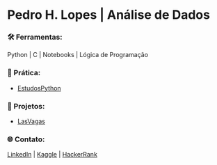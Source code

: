 # Pedro H. Lopes | Análise de Dados

### 🛠️ Ferramentas:
Python | C | Notebooks | Lógica de Programação

### 💪 Prática:  
- [EstudosPython](https://github.com/LopesHPedro/EstudosPython/)

### 📂 Projetos:  
- [LasVagas](https://github.com/LopesHPedro/LasVagas)

### 🌐 Contato:
[LinkedIn](https://www.linkedin.com/in/lopeshpedro/) | [Kaggle](https://www.kaggle.com/lopeshpedro) | [HackerRank](https://www.hackerrank.com/profile/LopesHPedro)
